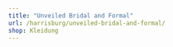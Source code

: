 ```yaml
---
title: "Unveiled Bridal and Formal"
url: /harrisburg/unveiled-bridal-and-formal/
shop: Kleidung
---
```

